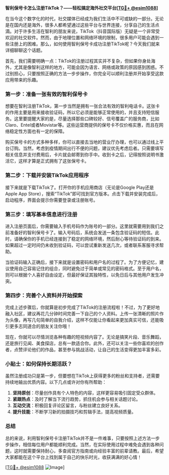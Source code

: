 **智利保号卡怎么注册TikTok？——轻松搞定海外社交平台[[TG💪+ @esim1088](https://t.me/s/esim1088)]**

在当今这个数字化的时代，社交媒体已经成为我们生活中不可或缺的一部分。无论是在国内还是海外，很多人都希望通过这些平台与世界连接，分享自己的生活点滴。对于许多生活在智利的朋友来说，TikTok（抖音国际版）无疑是一个非常受欢迎的社交软件。然而，由于地理位置和网络环境的限制，很多用户可能会遇到一些注册上的困难。那么，如何使用智利保号卡成功注册TikTok呢？今天我们就来详细聊聊这个话题。

首先，我们需要明确一点：TikTok的注册过程其实并不复杂，但如果你身处海外，尤其是像智利这样的地方，可能会因为语言、网络或政策的原因感到困惑。不过别担心，只要按照正确的方法一步步操作，你完全可以顺利注册并开始享受这款应用带来的乐趣。

### 第一步：准备一张有效的智利保号卡

想要在智利注册TikTok，第一步当然是拥有一张合法有效的智利电话卡。这张卡的作用主要是用来接收验证码，所以它必须是能够正常使用的，并且支持短信服务。这里要提醒大家的是，尽量选择那些口碑较好、信号覆盖广的服务商，比如Claro、Entel或者Movistar等。这些运营商提供的保号卡不仅价格实惠，而且在网络稳定性方面也有一定的保障。

购买保号卡的方式多种多样，你可以直接去当地的营业厅办理，也可以通过线上平台订购。当然，考虑到疫情期间出行不便的问题，建议优先考虑后者。只需要填写相关信息并支付费用后，卡片就会邮寄到你手中。收到卡之后，记得按照说明书激活它，这样才算是正式拥有了这张保号卡。

### 第二步：下载并安装TikTok应用程序

接下来就是下载TikTok了。打开你的手机应用商店（无论是Google Play还是Apple App Store），搜索“TikTok”即可找到官方版本。点击下载并安装完成后，启动程序，界面会提示你需要登录或注册账号。

### 第三步：填写基本信息进行注册

进入注册页面后，你需要输入手机号码作为账号的一部分。这里就需要用到我们之前准备好的智利保号卡了。输入号码后，系统会发送一条包含验证码的短信。此时，请确保你的手机已经连接到了稳定的网络环境，然后耐心等待验证码的到来。如果超过一定时间仍未收到验证码，可以尝试重新发送几次，或者联系客服寻求帮助。

当验证码输入正确后，接下来就是设置密码和用户名的过程了。为了方便记忆，建议使用自己容易记住的组合，同时避免过于简单或常见的密码格式。至于用户名，则可以根据个人喜好自由设定，但最好保证其独特性，以免日后与其他用户发生冲突。

### 第四步：完善个人资料并开始探索

完成上述步骤后，你就算是初步完成了TikTok的注册流程啦！不过，为了更好地融入社区，建议再花几分钟时间完善一下自己的个人资料。上传一张清晰的照片作为头像，再写几句简单的自我介绍，这样不仅能让你看起来更加真实可信，还能吸引更多志同道合的朋友关注你哦！

现在，你就可以尽情浏览各种有趣的短视频内容了。无论是搞笑片段、音乐舞蹈，还是旅行见闻、美食探店，总有一款适合你。此外，还可以关注一些你喜欢的创作者，点赞评论他们的作品，甚至参与挑战活动，让自己的生活变得更加丰富多彩。

### 小贴士：如何保持长期活跃？

虽然注册成功只是第一步，但要想在TikTok上获得更多的粉丝和支持者，还需要持续地输出优质内容。以下几点或许对你有所帮助：

1. **坚持原创**：尽量创作具有个人特色的内容，这样更容易吸引固定受众群体。
2. **紧跟热点**：及时了解当下流行趋势，抓住机会参与相关话题讨论。
3. **互动交流**：积极回复评论区留言，与粉丝建立良好关系。
4. **提升技能**：不断学习新的拍摄技巧和剪辑手法，提高视频质量。

### 总结

总的来说，利用智利保号卡注册TikTok并不是一件难事，只要按照上述方法一步步操作，相信每位用户都能顺利完成。当然，在实际使用过程中难免会遇到各种问题，这时就需要保持耐心，多查阅官方指南或向经验丰富的前辈请教。最后，希望大家都能在这个平台上找到属于自己的快乐时光，收获满满的好心情！

[[TG💪+ @esim1088](https://t.me/s/esim1088) ![Image](https://i.postimg.cc/4NQfJmqS/Snipaste-2025-05-13-00-14-12.png)]